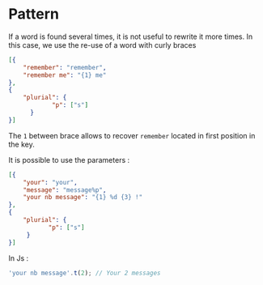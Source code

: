 # Pattern

If a word is found several times, it is not useful to rewrite it more times. In this case, we use the re-use of a word with curly braces

```json
[{
    "remember": "remember",
    "remember me": "{1} me"
},
{
    "plurial": {
		    "p": ["s"]
	  }
}]
```

 The `1` between brace allows to recover `remember` located in first position in the key.

 It is possible to use the parameters :

 ```json
 [{
     "your": "your",
     "message": "message%p",
     "your nb message": "{1} %d {3} !"
 },
 {
     "plurial": {
 		    "p": ["s"]
 	  }
 }]
 ```

 In Js :

 ```js
 'your nb message'.t(2); // Your 2 messages
 ```
